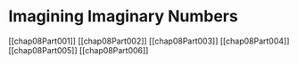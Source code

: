 # Imagining Imaginary Numbers





[[chap08Part001]]
[[chap08Part002]]
[[chap08Part003]]
[[chap08Part004]]
[[chap08Part005]]
[[chap08Part006]]
